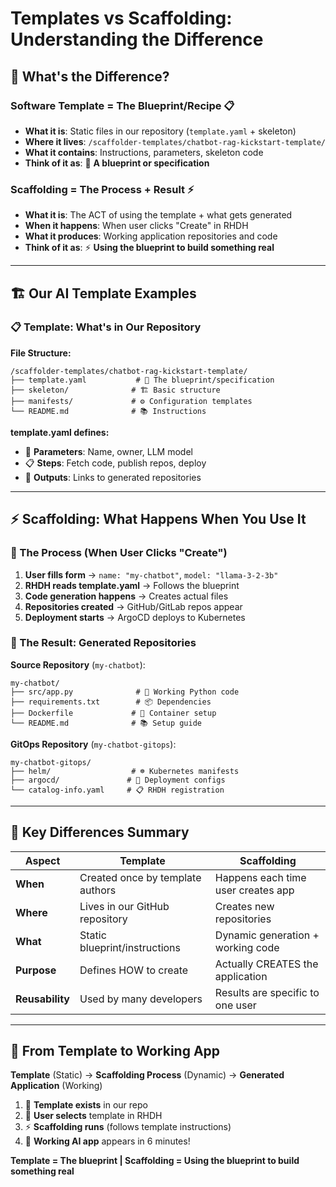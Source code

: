 # Templates vs Scaffolding: Understanding the Difference

## 🤔 **What's the Difference?**

### **Software Template** = **The Blueprint/Recipe** 📋
- **What it is**: Static files in our repository (`template.yaml` + skeleton)
- **Where it lives**: `/scaffolder-templates/chatbot-rag-kickstart-template/`
- **What it contains**: Instructions, parameters, skeleton code
- **Think of it as**: 📜 **A blueprint or specification**

### **Scaffolding** = **The Process + Result** ⚡
- **What it is**: The ACT of using the template + what gets generated
- **When it happens**: When user clicks "Create" in RHDH
- **What it produces**: Working application repositories and code
- **Think of it as**: ⚡ **Using the blueprint to build something real**

---



## 🏗️ **Our AI Template Examples**

### **📋 Template: What's in Our Repository**

**File Structure:**
```
/scaffolder-templates/chatbot-rag-kickstart-template/
├── template.yaml           # 📜 The blueprint/specification
├── skeleton/              # 🏗️ Basic structure 
├── manifests/             # ⚙️ Configuration templates
└── README.md              # 📚 Instructions
```

**template.yaml defines:**
- 🔧 **Parameters**: Name, owner, LLM model
- 📋 **Steps**: Fetch code, publish repos, deploy
- 🎯 **Outputs**: Links to generated repositories

---

## ⚡ **Scaffolding: What Happens When You Use It**

### **🔄 The Process (When User Clicks "Create")**

1. **User fills form** → `name: "my-chatbot"`, `model: "llama-3-2-3b"`
2. **RHDH reads template.yaml** → Follows the blueprint
3. **Code generation happens** → Creates actual files
4. **Repositories created** → GitHub/GitLab repos appear
5. **Deployment starts** → ArgoCD deploys to Kubernetes

### **📁 The Result: Generated Repositories**

**Source Repository** (`my-chatbot`):
```
my-chatbot/
├── src/app.py              # 🐍 Working Python code
├── requirements.txt        # 📦 Dependencies
├── Dockerfile             # 🐳 Container setup
└── README.md              # 📚 Setup guide
```

**GitOps Repository** (`my-chatbot-gitops`):
```
my-chatbot-gitops/
├── helm/                  # ☸️ Kubernetes manifests
├── argocd/               # 🚀 Deployment configs
└── catalog-info.yaml     # 📋 RHDH registration
```

---

## 🎯 **Key Differences Summary**

| **Aspect**      | **Template**                     | **Scaffolding**                    |
| --------------- | -------------------------------- | ---------------------------------- |
| **When**        | Created once by template authors | Happens each time user creates app |
| **Where**       | Lives in our GitHub repository   | Creates new repositories           |
| **What**        | Static blueprint/instructions    | Dynamic generation + working code  |
| **Purpose**     | Defines HOW to create            | Actually CREATES the application   |
| **Reusability** | Used by many developers          | Results are specific to one user   |

---

## 🚀 **From Template to Working App**

**Template** (Static) → **Scaffolding Process** (Dynamic) → **Generated Application** (Working)

1. 📜 **Template exists** in our repo
2. 👤 **User selects** template in RHDH  
3. ⚡ **Scaffolding runs** (follows template instructions)
4. 🎉 **Working AI app** appears in 6 minutes!

**Template = The blueprint | Scaffolding = Using the blueprint to build something real** 